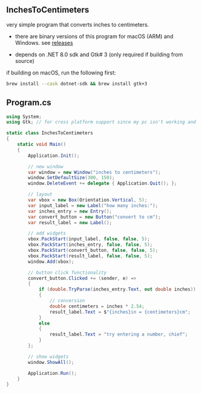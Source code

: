 ## InchesToCentimeters

very simple program that converts inches to centimeters.

- there are binary versions of this program for macOS (ARM) and Windows. see [releases](https://github.com/mickey-doyle/InchesToCentimeters/releases)

- depends on .NET 8.0 sdk and Gtk# 3 (only required if building from source)

if building on macOS, run the following first:
```zsh
brew install --cask dotnet-sdk && brew install gtk+3
```


## Program.cs
```csharp
using System;
using Gtk; // for cross platform support since my pc isn't working and i cant bear working in a VM anymore =)

static class InchesToCentimeters
{
    static void Main()
    {
        Application.Init();

        // new window
        var window = new Window("inches to centimeters");
        window.SetDefaultSize(300, 150);
        window.DeleteEvent += delegate { Application.Quit(); };

        // layout 
        var vbox = new Box(Orientation.Vertical, 5);
        var input_label = new Label("how many inches:");
        var inches_entry = new Entry();
        var convert_button = new Button("convert to cm");
        var result_label = new Label();

        // add widgets
        vbox.PackStart(input_label, false, false, 5);
        vbox.PackStart(inches_entry, false, false, 5);
        vbox.PackStart(convert_button, false, false, 5);
        vbox.PackStart(result_label, false, false, 5);
        window.Add(vbox);

        // button click functionality
        convert_button.Clicked += (sender, e) =>
        {
            if (double.TryParse(inches_entry.Text, out double inches))
            {
                // conversion
                double centimeters = inches * 2.54;
                result_label.Text = $"{inches}in = {centimeters}cm";
            }
            else
            {
                result_label.Text = "try entering a number, chief";
            }
        };

        // show widgets
        window.ShowAll();

        Application.Run();
    }
}

```

